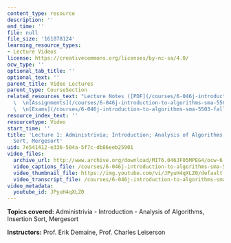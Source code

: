 ```yaml
---
content_type: resource
description: ''
end_time: ''
file: null
file_size: '161078124'
learning_resource_types:
- Lecture Videos
license: https://creativecommons.org/licenses/by-nc-sa/4.0/
ocw_type: ''
optional_tab_title: ''
optional_text: ''
parent_title: Video Lectures
parent_type: CourseSection
related_resources_text: "Lecture Notes ([PDF](/courses/6-046j-introduction-to-algorithms-sma-5503-fall-2005/resources/lec1))\
  \  \n[Assignments](/courses/6-046j-introduction-to-algorithms-sma-5503-fall-2005/pages/assignments)\
  \  \n[Exams](/courses/6-046j-introduction-to-algorithms-sma-5503-fall-2005/pages/exams)"
resource_index_text: ''
resourcetype: Video
start_time: ''
title: 'Lecture 1: Administrivia; Introduction; Analysis of Algorithms, Insertion
  Sort, Mergesort'
uid: 7e541412-e336-504a-5f7c-db86eeb25901
video_files:
  archive_url: http://www.archive.org/download/MIT6.046JF05MPEG4/ocw-6.046-07sep2005-220k.mp4
  video_captions_file: /courses/6-046j-introduction-to-algorithms-sma-5503-fall-2005/43e5201d4aaa53d1aa9936df63b7e23c_JPyuH4qXLZ0.vtt
  video_thumbnail_file: https://img.youtube.com/vi/JPyuH4qXLZ0/default.jpg
  video_transcript_file: /courses/6-046j-introduction-to-algorithms-sma-5503-fall-2005/94cf6fb7079c136007688ec709885626_JPyuH4qXLZ0.pdf
video_metadata:
  youtube_id: JPyuH4qXLZ0
---
```


**Topics covered:** Administrivia - Introduction - Analysis of Algorithms, Insertion Sort, Mergesort

**Instructors:** Prof. Erik Demaine, Prof. Charles Leiserson

